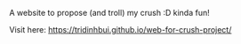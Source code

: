 A website to propose (and troll) my crush :D kinda fun!

Visit here:  https://tridinhbui.github.io/web-for-crush-project/